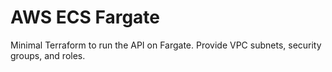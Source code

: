 # AWS ECS Fargate

Minimal Terraform to run the API on Fargate. Provide VPC subnets, security groups, and roles.
